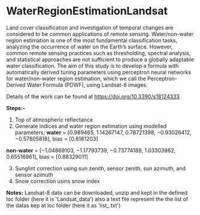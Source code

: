# WaterRegionEstimationLandsat
Land cover classification and investigation of temporal changes are considered to be common applications of remote sensing. Water/non-water region estimation is one of the most fundamental classification tasks, analyzing the occurrence of water on the Earth’s surface. However, common remote sensing practices such as thresholding, spectral analysis, and statistical approaches are not sufficient to produce a globally adaptable water classification. The aim of this study is to develop a formula with automatically derived tuning parameters using perceptron neural networks for water/non-water region estimation, which we call the Perceptron-Derived Water Formula (PDWF), using Landsat-8 images.

Details of the work can be found at https://doi.org/10.3390/s18124333

**Steps:-**
1. Top of atmospheric reflectance 
2. Generate indices and water region estimation using  modelled parameters; 
 **water** = [0.989465, 1.14267147, 0.78721398, −0.93026412, −0.57805818], bias = [0.8181203]
 
 **non-water** = [−1.04869103, −1.17793739, −0.73774189, 1.03303862, 0.65516961], bias = [0.88329011]

3. Sunglint correction using sun zenith, sensor zenith, sun azimuth, and sensor azimuth 
4. Snow correction usins snow index

**Notes:**
Landsat-8 data can be downloaded, unzip and kept in the defined loc folder (here it is 'Landsat_data') also a text file represent the the list of the datas kep at loc folder (here it as 'list_.txt')
